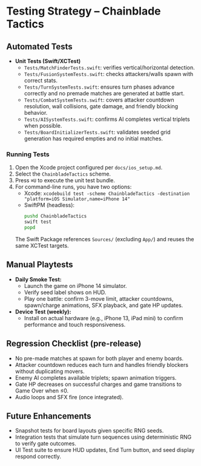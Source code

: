 # Testing Strategy – Chainblade Tactics

## Automated Tests
- **Unit Tests (Swift/XCTest)**
  - `Tests/MatchFinderTests.swift`: verifies vertical/horizontal detection.
  - `Tests/FusionSystemTests.swift`: checks attackers/walls spawn with correct stats.
  - `Tests/TurnSystemTests.swift`: ensures turn phases advance correctly and no premade matches are generated at battle start.
  - `Tests/CombatSystemTests.swift`: covers attacker countdown resolution, wall collisions, gate damage, and friendly blocking behavior.
  - `Tests/AISystemTests.swift`: confirms AI completes vertical triplets when possible.
  - `Tests/BoardInitializerTests.swift`: validates seeded grid generation has required empties and no initial matches.

### Running Tests
1. Open the Xcode project configured per `docs/ios_setup.md`.
2. Select the `ChainbladeTactics` scheme.
3. Press `⌘U` to execute the unit test bundle.
4. For command-line runs, you have two options:
   - Xcode: `xcodebuild test -scheme ChainbladeTactics -destination "platform=iOS Simulator,name=iPhone 14"`
   - SwiftPM (headless):
     ```bash
     pushd ChainbladeTactics
     swift test
     popd
     ```
   The Swift Package references `Sources/` (excluding `App/`) and reuses the same XCTest targets.

## Manual Playtests
- **Daily Smoke Test:**
  - Launch the game on iPhone 14 simulator.
  - Verify seed label shows on HUD.
  - Play one battle: confirm 3-move limit, attacker countdowns, spawn/charge animations, SFX playback, and gate HP updates.
- **Device Test (weekly):**
  - Install on actual hardware (e.g., iPhone 13, iPad mini) to confirm performance and touch responsiveness.

## Regression Checklist (pre-release)
- No pre-made matches at spawn for both player and enemy boards.
- Attacker countdown reduces each turn and handles friendly blockers without duplicating movers.
- Enemy AI completes available triplets; spawn animation triggers.
- Gate HP decreases on successful charges and game transitions to Game Over when ≤0.
- Audio loops and SFX fire (once integrated).

## Future Enhancements
- Snapshot tests for board layouts given specific RNG seeds.
- Integration tests that simulate turn sequences using deterministic RNG to verify gate outcomes.
- UI Test suite to ensure HUD updates, End Turn button, and seed display respond correctly.
